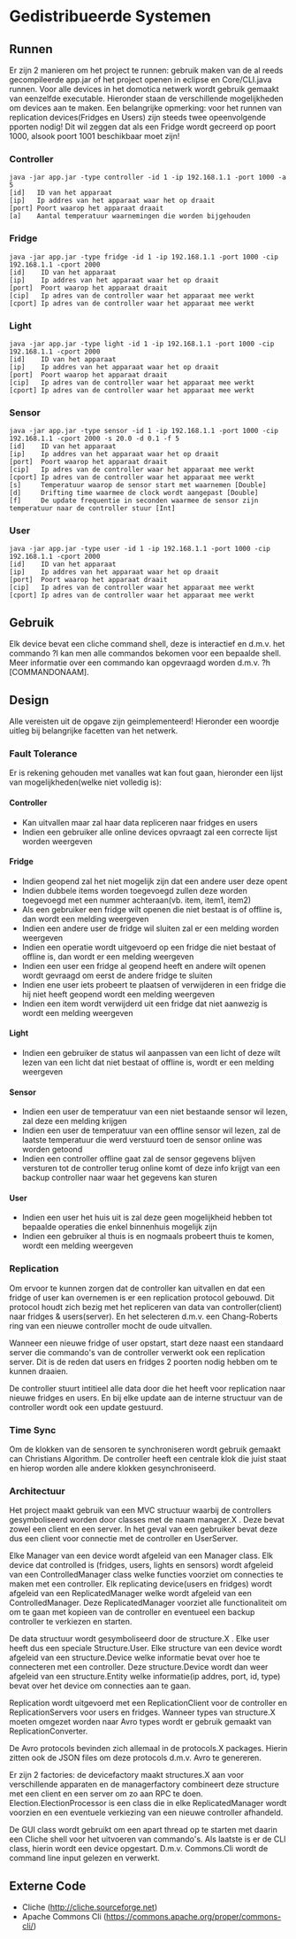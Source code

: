 # Gedistribueerde Systemen

## Runnen
Er zijn 2 manieren om het project te runnen: gebruik maken van de al reeds gecompileerde app.jar of het project openen in eclipse en Core/CLI.java runnen. Voor alle devices in het domotica netwerk wordt gebruik gemaakt van eenzelfde executable. Hieronder staan de verschillende mogelijkheden om devices aan te maken. Een belangrijke opmerking: voor het runnen van replication devices(Fridges en Users) zijn steeds twee opeenvolgende pporten nodig! Dit wil zeggen dat als een Fridge wordt gecreerd op poort 1000, alsook poort 1001 beschikbaar moet zijn!

### Controller
```
java -jar app.jar -type controller -id 1 -ip 192.168.1.1 -port 1000 -a 5
[id]   ID van het apparaat
[ip]   Ip addres van het apparaat waar het op draait
[port] Poort waarop het apparaat draait
[a]    Aantal temperatuur waarnemingen die worden bijgehouden
```

### Fridge
```
java -jar app.jar -type fridge -id 1 -ip 192.168.1.1 -port 1000 -cip 192.168.1.1 -cport 2000
[id]    ID van het apparaat
[ip]    Ip addres van het apparaat waar het op draait
[port]  Poort waarop het apparaat draait
[cip]   Ip adres van de controller waar het apparaat mee werkt
[cport] Ip adres van de controller waar het apparaat mee werkt
```

### Light
```
java -jar app.jar -type light -id 1 -ip 192.168.1.1 -port 1000 -cip 192.168.1.1 -cport 2000
[id]    ID van het apparaat
[ip]    Ip addres van het apparaat waar het op draait
[port]  Poort waarop het apparaat draait
[cip]   Ip adres van de controller waar het apparaat mee werkt
[cport] Ip adres van de controller waar het apparaat mee werkt
```

### Sensor
```
java -jar app.jar -type sensor -id 1 -ip 192.168.1.1 -port 1000 -cip 192.168.1.1 -cport 2000 -s 20.0 -d 0.1 -f 5
[id]    ID van het apparaat
[ip]    Ip addres van het apparaat waar het op draait
[port]  Poort waarop het apparaat draait
[cip]   Ip adres van de controller waar het apparaat mee werkt
[cport] Ip adres van de controller waar het apparaat mee werkt
[s]     Temperatuur waarop de sensor start met waarnemen [Double]
[d]     Drifting time waarmee de clock wordt aangepast [Double]
[f]     De update frequentie in seconden waarmee de sensor zijn temperatuur naar de controller stuur [Int]
```

### User
```
java -jar app.jar -type user -id 1 -ip 192.168.1.1 -port 1000 -cip 192.168.1.1 -cport 2000
[id]    ID van het apparaat
[ip]    Ip addres van het apparaat waar het op draait
[port]  Poort waarop het apparaat draait
[cip]   Ip adres van de controller waar het apparaat mee werkt
[cport] Ip adres van de controller waar het apparaat mee werkt
```

## Gebruik
Elk device bevat een cliche command shell, deze is interactief en d.m.v. het commando ?l kan men alle commandos bekomen voor een bepaalde shell. Meer informatie over een commando kan opgevraagd worden d.m.v. ?h [COMMANDONAAM].

## Design
Alle vereisten uit de opgave zijn geimplementeerd! Hieronder een woordje uitleg bij belangrijke facetten van het netwerk.
### Fault Tolerance
Er is rekening gehouden met vanalles wat kan fout gaan, hieronder een lijst van mogelijkheden(welke niet volledig is):
#### Controller
- Kan uitvallen maar zal haar data repliceren naar fridges en users
- Indien een gebruiker alle online devices opvraagt zal een correcte lijst worden weergeven

#### Fridge
- Indien geopend zal het niet mogelijk zijn dat een andere user deze opent
- Indien dubbele items worden toegevoegd zullen deze worden toegevoegd met een nummer achteraan(vb. item, item1, item2)
- Als een gebruiker een fridge wilt openen die niet bestaat is of offline is, dan wordt een melding weergeven
- Indien een andere user de fridge wil sluiten zal er een melding worden weergeven
- Indien een operatie wordt uitgevoerd op een fridge die niet bestaat of offline is, dan wordt er een melding weergeven
- Indien een user een fridge al geopend heeft en andere wilt openen wordt gevraagd om eerst de andere fridge te sluiten
- Indien ene user iets probeert te plaatsen of verwijderen in een fridge die hij niet heeft geopend wordt een melding weergeven
- Indien een item wordt verwijderd uit een fridge dat niet aanwezig is wordt een melding weergeven

#### Light
- Indien een gebruiker de status wil aanpassen van een licht of deze wilt lezen van een licht dat niet bestaat of offline is, wordt er een melding weergeven

#### Sensor
- Indien een user de temperatuur van een niet bestaande sensor wil lezen, zal deze een melding krijgen
- Indien een user de temperatuur van een offline sensor wil lezen, zal de laatste temperatuur die werd verstuurd toen de sensor online was worden getoond
- Indien een controller offline gaat zal de sensor gegevens blijven versturen tot de controller terug online komt of deze info krijgt van een backup controller naar waar het gegevens kan sturen

#### User
- Indien een user het huis uit is zal deze geen mogelijkheid hebben tot bepaalde operaties die enkel binnenhuis mogelijk zijn
- Indien een gebruiker al thuis is en nogmaals probeert thuis te komen, wordt een melding weergeven

### Replication
Om ervoor te kunnen zorgen dat de controller kan uitvallen en dat een fridge of user kan overnemen is er een replication protocol gebouwd. Dit protocol houdt zich bezig met het repliceren van data van controller(client) naar fridges & users(server). En het selecteren d.m.v. een Chang-Roberts ring van een nieuwe controller mocht de oude uitvallen.

Wanneer een nieuwe fridge of user opstart, start deze naast een standaard server die commando's van de controller verwerkt ook een replication server. Dit is de reden dat users en fridges 2 poorten nodig hebben om te kunnen draaien.

De controller stuurt intitieel alle data door die het heeft voor replication naar nieuwe fridges en users. En bij elke update aan de interne structuur van de controller wordt ook een update gestuurd.

### Time Sync
Om de klokken van de sensoren te synchroniseren wordt gebruik gemaakt can Christians Algorithm. De controller heeft een centrale klok die juist staat en hierop worden alle andere klokken gesynchroniseerd.

### Architectuur
Het project maakt gebruik van een MVC structuur waarbij de controllers gesymboliseerd worden door classes met de naam manager.X . Deze bevat zowel een client en een server. In het geval van een gebruiker bevat deze dus een client voor connectie met de controller en UserServer.

Elke Manager van een device wordt afgeleid van een Manager class. Elk device dat controlled is (fridges, users, lights en sensors) wordt afgeleid van een ControlledManager class welke functies voorziet om connecties te maken met een controller. Elk replicating device(users en fridges) wordt afgeleid van een ReplicatedManager welke wordt afgeleid van een ControlledManager. Deze ReplicatedManager voorziet alle functionaliteit om om te gaan met kopieen van de controller en eventueel een backup controller te verkiezen en starten.

De data structuur wordt gesymboliseerd door de structure.X . Elke user heeft dus een speciale Structure.User. Elke structure van een device wordt afgeleid van een structure.Device welke informatie bevat over hoe te connecteren met een controller. Deze structure.Device wordt dan weer afgeleid van een structure.Entity welke informatie(ip addres, port, id, type) bevat over het device om connecties aan te gaan.

Replication wordt uitgevoerd met een ReplicationClient voor de controller en ReplicationServers voor users en fridges. Wanneer types van structure.X moeten omgezet worden naar Avro types wordt er gebruik gemaakt van ReplicationConverter.

De Avro protocols bevinden zich allemaal in de protocols.X packages. Hierin zitten ook de JSON files om deze protocols d.m.v. Avro te genereren.

Er zijn 2 factories: de devicefactory maakt structures.X aan voor verschillende apparaten en de managerfactory combineert deze structure met een client en een server om zo aan RPC te doen. Election.ElectionProcessor is een class die in elke ReplicatedManager wordt voorzien en een eventuele verkiezing van een nieuwe controller afhandeld.

De GUI class wordt gebruikt om een apart thread op te starten met daarin een Cliche shell voor het uitvoeren van commando's. Als laatste is er de CLI class, hierin wordt een device opgestart. D.m.v. Commons.Cli wordt de command line input gelezen en verwerkt.

## Externe Code
- Cliche (http://cliche.sourceforge.net)
- Apache Commons Cli (https://commons.apache.org/proper/commons-cli/)

